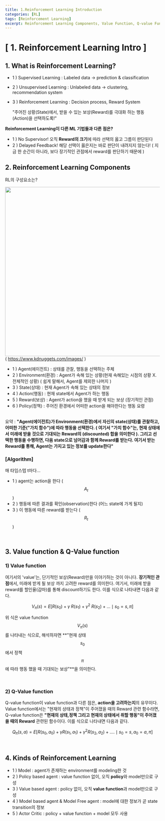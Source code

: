 ```yaml
---
title: 1.Reinforcement Learning Introduction
categories: [RL]
tags: [Reinforcement Learning]
excerpt: Reinforcement Learning Components, Value Function, Q-value Function
---
```

<script src="https://cdn.mathjax.org/mathjax/latest/MathJax.js?config=TeX-AMS-MML_HTMLorMML" type="text/javascript"></script>

# [ 1. Reinforcement Learning Intro ]

## 1. What is Reinforcement Learning?
- 1 ) Supervised Learning : Labeled data -> prediction & classification

- 2 ) Unsupervised Learning : Unlabeled data -> clustering, recommendation system

- 3 ) Reinforcement Learning : Decision process, Reward System <br>

  "주어진 상황(State)에서, 받을 수 있는 보상(Reward)를 극대화 하는 행동(Action)을 선택하도록!"
  <br>

**Reinforcement Learning이 다른 ML 기법들과 다른 점은?**

- 1 ) No Supervisor! 오직 **Reward의 크기**에 따라 선택의 옳고 그름이 판단된다
- 2 ) Delayed Feedback! 해당 선택이 옳은지는 바로 판단이 내려지지 않는다!
  ( 지금 한 순간이 아니라, 보다 장기적인 관점에서 reward를 판단하기 때문에 )



## 2. Reinforcement Learning Components <br>
RL의 구성요소는? <br>

<img src="https://www.kdnuggets.com/images/reinforcement-learning-fig1-700.jpg" width="550" /> <br>
( https://www.kdnuggets.com/images/ ) <br>

- 1 ) Agent(에이전트) : 상태를 관찰, 행동을 선택하는 주체
- 2 ) Environment(환경) : Agent가 속해 있는 상황(현재 속해있는 시점의 상황 X.전체적인 상황)
 ( 쉽게 말해서, Agent를 제외한 나머지 )
- 3 ) State(상태) : 현재 Agent가 속해 있는 상태의 정보
- 4 ) Action(행동) : 현재 state에서 Agent가 하는 행동
- 5 ) Reward(보상) : Agent가 action을 했을 때 받게 되는 보상 (장기적인 관점)
- 6 ) Policy(정책) : 주어진 환경에서 어떠한 action을 해야한다는 행동 요령 <br> <br>

요약 : **"Agent(에이전트)가 Environment(환경)에서 자신의 state(상태)를 관찰하고, 어떠한 기준("가치 함수")에 따라 
행동을 선택한다. ( 여기서 "가치 함수"는, 현재 상태에서 미래에 받을 것으로 기대되는 Reward의 (discounted) 합을 
의미한다 ). 그리고 선택한 행동을 수행하면, 다음 state으로 넘어감과 함께 Reward를 받는다. 여기서 받는 Reward를 
통해, Agent는 가지고 있는 정보를 update한다"**
<br>

### [Algorithm]

매 타임스텝 t마다...

- 1 ) agent는 action을 한다 ($$A_t$$ )
- 2 ) 행동에 따른 결과를 확인(observation)한다 (어느 state에 가게 될지)
- 3 )  이 행동에 따른 reward를 받는다 ( $$R_t$$ )

<br>

## 3. Value function & Q-Value function
### 1) Value function 
여기서의 'value'는, 단기적인 보상(Reward)만을 이야기하는 것이 아니다. **장기적인 관점**에서, 미래에 받게 될 보상
까지 고려한 reward를 의미한다. 여기서, 미래에 받을 reward를 할인율(감마)를 통해 discount하기도 한다. 이를 식으로
나타내면 다음과 같다. 

$$V_{\pi}(s) = E[R(s_0)+\gamma\;R(s_1)+ \gamma^2\;R(s_2)+... \mid s_0=s, \pi]$$

위 식은 value function $$V_{\pi}(s)$$ 를 나타내는 식으로, 해석하자면 **"현재 상태 $$s_0$$에서 정책 $$\pi$$ 에 따라 행동 했을 때 기대되는 보상"**을 의미한다. 

<br>

### 2) Q-Value function
Q-value function이 value function과 다른 점은, **action을 고려하는지**의 유무이다. Value function에서는 
"현재의 상태과 정책"이 주어졌을 때의 Reward 관련 함수라면, Q-value function은 **"현재의 상태,정책 그리고 현재의 상태에서 취할 행동"이 주어졌을 때의 Reward** 관련된 함수이다. 이를 식으로 나타내면 다음과 같다. 

$$Q_\pi (s,a) = E[R(s_0,a_0)+\gamma R(s_1,a_1) +\gamma^2 R(s_2,a_2)+....\mid s_0=s,a_0=a,\pi ]$$

<br>

## 4. Kinds of Reinforcement Learning
- 1 ) Model : agent가 존재하는 environment를 modeling한 것
- 2 ) Policy based agent : value function 없이, 오직 **policy**와 model만으로 구성
- 3 ) Value based agent : policy 없이, 오직 **value function**과 model만으로 구성
- 4 ) Model based agent & Model Free agent : model에 대한 정보가 곧 state transition의 정보
- 5 ) Actor Critic : policy + value function + model 모두 사용
